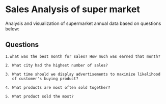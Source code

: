 
# Sales Analysis of super market

Analysis and visualization of supermarket annual data based on questions below:





## Questions
    1.what was the best month for sales? How much was earned that month?

    2. What city had the highest number of sales?

    3. What time should we display advertisements to maximize likelihood 
       of customer's buying product?

    4. What products are most often sold together?

    5. What product sold the most?

    
